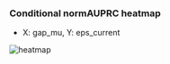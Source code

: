 ### Conditional normAUPRC heatmap

- X: gap_mu, Y: eps_current

![heatmap](/home/elicer/project_0814_2/results/20250817-080102/holdout/conditional_heatmap_gap_mu_vs_eps_current.png)
